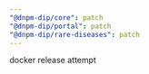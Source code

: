 ```yaml
---
"@dnpm-dip/core": patch
"@dnpm-dip/portal": patch
"@dnpm-dip/rare-diseases": patch
---
```


docker release attempt

